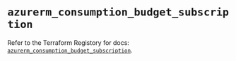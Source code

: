 # `azurerm_consumption_budget_subscription`

Refer to the Terraform Registory for docs: [`azurerm_consumption_budget_subscription`](https://www.terraform.io/docs/providers/azurerm/r/consumption_budget_subscription).
